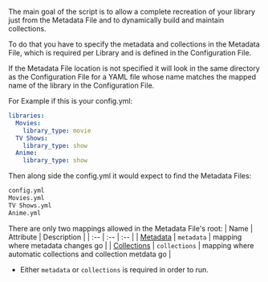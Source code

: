The main goal of the script is to allow a complete recreation of your library just from the Metadata File and to dynamically build and maintain collections.

To do that you have to specify the metadata and collections in the Metadata File, which is required per Library and is defined in the Configuration File.

If the Metadata File location is not specified it will look in the same directory as the Configuration File for a YAML file whose name matches the mapped name of the library in the Configuration File. 

For Example if this is your config.yml:

```yaml
libraries:
  Movies:
    library_type: movie
  TV Shows:
    library_type: show
  Anime:
    library_type: show
```

Then along side the config.yml it would expect to find the Metadata Files:

```bash
config.yml
Movies.yml
TV Shows.yml
Anime.yml
```

There are only two mappings allowed in the Metadata File's root:
| Name | Attribute | Description |
| :-- | :-- | :-- |
| [Metadata](https://github.com/meisnate12/Plex-Meta-Manager/wiki/Metadata-Attributes) | `metadata` | mapping where metadata changes go |
| [Collections](https://github.com/meisnate12/Plex-Meta-Manager/wiki/Collection-Attributes) | `collections` | mapping where automatic collections and collection metdata go |

* Either `metadata` or `collections` is required in order to run.